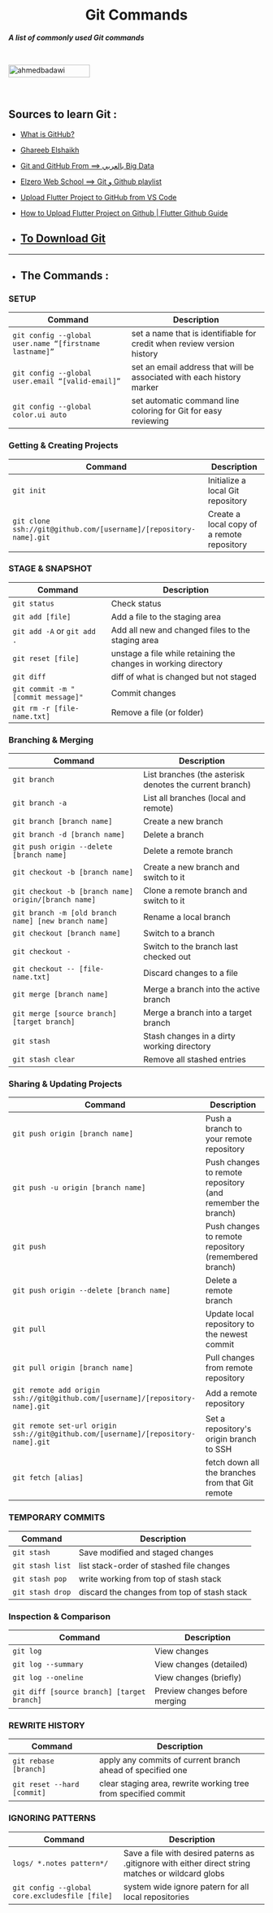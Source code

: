 <h1 align="center"> Git Commands </h1>


***A list of commonly used Git commands***

<br>

<p> 

<img src="https://komarev.com/ghpvc/?username=Git-Commands-Github-Guide&label=Repo%20views&color=0e75b6&style=plastic?" alt="ahmedbadawi" height=25px, width=160px/> 

</p>

<br>

## Sources to learn Git :

- [What is GitHub?](https://youtu.be/pBy1zgt0XPc?si=BUJUk0q9wEVDROEX)

- [Ghareeb Elshaikh](https://youtu.be/fDkR0TDR9dI?si=HWaXAxboaJJzrcGg)

- [Git and GitHub From ==> بالعربي Big Data](https://youtu.be/Q6G-J54vgKc?si=j2sBM2RzbXEs_rbK)

- [Elzero Web School ==>   Git و Github playlist](https://youtube.com/playlist?list=PLDoPjvoNmBAw4eOj58MZPakHjaO3frVMF&si=8RrFWhswwkhCZ1qy)

- [Upload Flutter Project to GitHub from VS Code](https://youtu.be/PiweMDoWhqA?si=zJ35I7EIA1OiRxu2)

- [How to Upload Flutter Project on Github | Flutter Github Guide](https://youtu.be/DsUwTmSyfYE?si=ByqJiw7x1wcG8G99)


* ## [To Download Git](https://git-scm.com/downloads)

<hr>

* ## The Commands : 

### SETUP

| Command | Description |
| ------- | ----------- |
| `git config --global user.name “[firstname lastname]”` | set a name that is identifiable for credit when review version history |
| `git config --global user.email “[valid-email]”` | set an email address that will be associated with each history marker |
| `git config --global color.ui auto` | set automatic command line coloring for Git for easy reviewing |


### Getting & Creating Projects

| Command | Description |
| ------- | ----------- |
| `git init` | Initialize a local Git repository |
| `git clone ssh://git@github.com/[username]/[repository-name].git` | Create a local copy of a remote repository |

### STAGE & SNAPSHOT

| Command | Description |
| ------- | ----------- |
| `git status` | Check status |
| `git add [file]` | Add a file to the staging area |
| `git add -A` or `git add .`| Add all new and changed files to the staging area |
| `git reset [file]` | unstage a file while retaining the changes in working directory |
| `git diff` | diff of what is changed but not staged |
| `git commit -m "[commit message]"` | Commit changes |
| `git rm -r [file-name.txt]` | Remove a file (or folder) |

### Branching & Merging

| Command | Description |
| ------- | ----------- |
| `git branch` | List branches (the asterisk denotes the current branch) |
| `git branch -a` | List all branches (local and remote) |
| `git branch [branch name]` | Create a new branch |
| `git branch -d [branch name]` | Delete a branch |
| `git push origin --delete [branch name]` | Delete a remote branch |
| `git checkout -b [branch name]` | Create a new branch and switch to it |
| `git checkout -b [branch name] origin/[branch name]` | Clone a remote branch and switch to it |
| `git branch -m [old branch name] [new branch name]` | Rename a local branch |
| `git checkout [branch name]` | Switch to a branch |
| `git checkout -` | Switch to the branch last checked out |
| `git checkout -- [file-name.txt]` | Discard changes to a file |
| `git merge [branch name]` | Merge a branch into the active branch |
| `git merge [source branch] [target branch]` | Merge a branch into a target branch |
| `git stash` | Stash changes in a dirty working directory |
| `git stash clear` | Remove all stashed entries |

### Sharing & Updating Projects

| Command | Description |
| ------- | ----------- |
| `git push origin [branch name]` | Push a branch to your remote repository |
| `git push -u origin [branch name]` | Push changes to remote repository (and remember the branch) |
| `git push` | Push changes to remote repository (remembered branch) |
| `git push origin --delete [branch name]` | Delete a remote branch |
| `git pull` | Update local repository to the newest commit |
| `git pull origin [branch name]` | Pull changes from remote repository |
| `git remote add origin ssh://git@github.com/[username]/[repository-name].git` | Add a remote repository |
| `git remote set-url origin ssh://git@github.com/[username]/[repository-name].git` | Set a repository's origin branch to SSH |
| `git fetch [alias]` | fetch down all the branches from that Git remote |

### TEMPORARY COMMITS

| Command | Description |
| ------- | ----------- |
| `git stash` | Save modified and staged changes |
| `git stash list` | list stack-order of stashed file changes |
| `git stash pop` | write working from top of stash stack |
| `git stash drop` | discard the changes from top of stash stack |


### Inspection & Comparison

| Command | Description |
| ------- | ----------- |
| `git log` | View changes |
| `git log --summary` | View changes (detailed) |
| `git log --oneline` | View changes (briefly) |
| `git diff [source branch] [target branch]` | Preview changes before merging |

### REWRITE HISTORY
| Command | Description |
| ------- | ----------- |
| `git rebase [branch]` | apply any commits of current branch ahead of specified one |
| `git reset --hard [commit]` | clear staging area, rewrite working tree from specified commit |

### IGNORING PATTERNS

| Command | Description |
| ------- | ----------- |
| `logs/ *.notes pattern*/` | Save a file with desired paterns as .gitignore with either direct string matches or wildcard globs |
| `git config --global core.excludesfile [file]` | system wide ignore patern for all local repositories |
